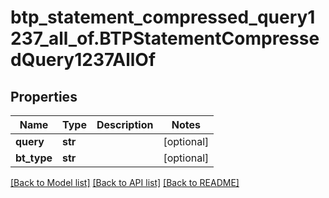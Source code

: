 # btp_statement_compressed_query1237_all_of.BTPStatementCompressedQuery1237AllOf

## Properties
Name | Type | Description | Notes
------------ | ------------- | ------------- | -------------
**query** | **str** |  | [optional] 
**bt_type** | **str** |  | [optional] 

[[Back to Model list]](../README.md#documentation-for-models) [[Back to API list]](../README.md#documentation-for-api-endpoints) [[Back to README]](../README.md)


